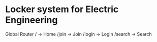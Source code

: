 # Locker system for Electric Engineering

Global Router
/ -> Home
/join -> Join
/login -> Login
/search -> Search
